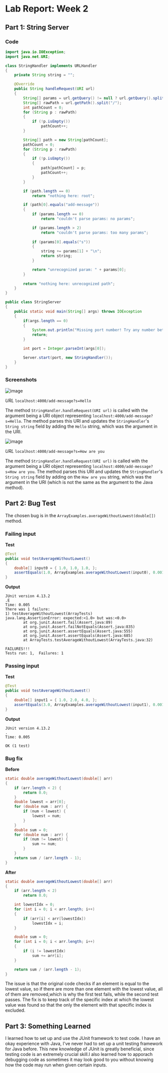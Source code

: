 # Lab Report: Week 2

## Part 1: String Server

### Code
```java
import java.io.IOException;
import java.net.URI;

class StringHandler implements URLHandler
{
    private String string = "";

    @Override
    public String handleRequest(URI url)
    {
        String[] params = url.getQuery() != null ? url.getQuery().split("=") : new String[0];
        String[] rawPath = url.getPath().split("/");
        int pathCount = 0;
        for (String p : rawPath)
        {
            if (!p.isEmpty())
                pathCount++;
        }

        String[] path = new String[pathCount];
        pathCount = 0;
        for (String p : rawPath)
        {
            if (!p.isEmpty())
            {
                path[pathCount] = p;
                pathCount++;
            }
        }

        if (path.length == 0)
            return "nothing here: root";

        if (path[0].equals("add-message"))
        {
            if (params.length == 0)
                return "couldn't parse params: no params";

            if (params.length > 2)
                return "couldn't parse params: too many params";
            
            if (params[0].equals("s"))
            {
                string += params[1] + "\n";
                return string;
            }

            return "unrecognized param: " + params[0];
        }
        
        return "nothing here: unrecognized path";
    }
}

public class StringServer
{
    public static void main(String[] args) throws IOException
    {
        if(args.length == 0)
        {
            System.out.println("Missing port number! Try any number between 1024 to 49151");
            return;
        }

        int port = Integer.parseInt(args[0]);

        Server.start(port, new StringHandler());
    }
}
```

### Screenshots
![image](hello.png)

*URL* `localhost:4000/add-message?s=Hello`

The method `StringHandler.handleRequest(URI url)` is called with the argument being a URI object representing `localhost:4000/add-message?s=Hello`. The method parses this URI and updates the `StringHandler`'s `String string` field by adding the `Hello` string, which was the argument in the URI.

![image](hello+.png)

*URL* `localhost:4000/add-message?s=How are you`

The method `StringHandler.handleRequest(URI url)` is called with the argument being a URI object representing `localhost:4000/add-message?s=How are you`. The method parses this URI and updates the `StringHandler`'s `String string` field by adding on the `How are you` string, which was the argument in the URI (which is not the same as the argument to the Java method).

## Part 2: Bug Test

The chosen bug is in the `ArrayExamples.averageWithoutLowest(double[])` method.

### Failing input
**Test**
```java
@Test
public void testAverageWithoutLowest()
{
    double[] input0 = { 1.0, 1.0, 1.0, };
    assertEquals(1.0, ArrayExamples.averageWithoutLowest(input0), 0.001);
}
```

**Output**
```
JUnit version 4.13.2
.E
Time: 0.005
There was 1 failure:
1) testAverageWithoutLowest(ArrayTests)
java.lang.AssertionError: expected:<1.0> but was:<0.0>
        at org.junit.Assert.fail(Assert.java:89)
        at org.junit.Assert.failNotEquals(Assert.java:835)
        at org.junit.Assert.assertEquals(Assert.java:555)
        at org.junit.Assert.assertEquals(Assert.java:685)
        at ArrayTests.testAverageWithoutLowest(ArrayTests.java:32)

FAILURES!!!
Tests run: 1,  Failures: 1
```

### Passing input
**Test**
```java
@Test
public void testAverageWithoutLowest()
{
    double[] input1 = { 1.0, 2.0, 4.0, };
    assertEquals(3.0, ArrayExamples.averageWithoutLowest(input1), 0.001);
}
```

**Output**
```
JUnit version 4.13.2
.
Time: 0.005

OK (1 test)
```

### Bug fix
**Before**
```java
static double averageWithoutLowest(double[] arr)
{
    if (arr.length < 2) {
        return 0.0;
    }
    double lowest = arr[0];
    for (double num : arr) {
        if (num < lowest) {
            lowest = num;
        }
    }
    double sum = 0;
    for (double num : arr) {
        if (num != lowest) {
            sum += num;
        }
    }
    return sum / (arr.length - 1);
}
```

**After**
```java
static double averageWithoutLowest(double[] arr)
{
    if (arr.length < 2)
        return 0.0;

    int lowestIdx = 0;
    for (int i = 0; i < arr.length; i++)
    {
        if (arr[i] < arr[lowestIdx])
            lowestIdx = i;
    }

    double sum = 0;
    for (int i = 0; i < arr.length; i++)
    {
        if (i != lowestIdx)
            sum += arr[i];
    }

    return sum / (arr.length - 1);
}
```
The issue is that the original code  checks if an element is equal to the lowest value, so if there are more than one element with the lowest value, all of them are removed,which is why the first test fails, while the second test passes. The fix is to  keep track of the specific index at which the lowest value was found so that the only the element with that specific index is excluded.
## Part 3: Something Learned
I learned how to set up and use the JUnit framework to test code. I have an okay experience with Java, I've never had to set up a unit testing framework for Java before. This new knowledge of JUnit is greatly beneficial, since testing code is an extremely crucial skill.I also learned how to apporach debugging code as sometimes it may look good to you without knowing how the code may run when given certain inputs.





